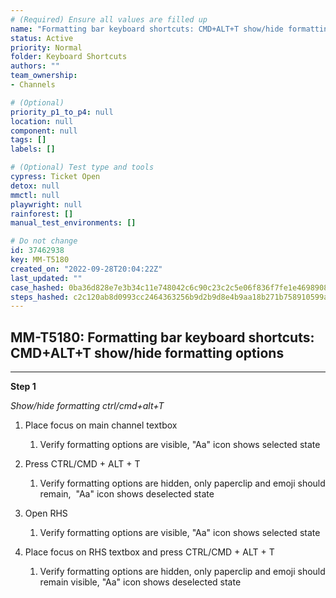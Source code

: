 ```yaml
---
# (Required) Ensure all values are filled up
name: "Formatting bar keyboard shortcuts: CMD+ALT+T show/hide formatting options"
status: Active
priority: Normal
folder: Keyboard Shortcuts
authors: ""
team_ownership: 
- Channels

# (Optional)
priority_p1_to_p4: null
location: null
component: null
tags: []
labels: []

# (Optional) Test type and tools
cypress: Ticket Open
detox: null
mmctl: null
playwright: null
rainforest: []
manual_test_environments: []

# Do not change
id: 37462938
key: MM-T5180
created_on: "2022-09-28T20:04:22Z"
last_updated: ""
case_hashed: 0ba36d828e7e3b34c11e748042c6c90c23c2c5e06f836f7fe1e4698908b3c6848687ca87a9edf50a2f72fbd24258f466
steps_hashed: c2c120ab8d0993cc2464363256b9d2b9d8e4b9aa18b271b758910599a00917c96be43bb7f11407ff3289f038c33a3db9
---
```


<!-- (Auto-generated) Based on frontmatter's "key" and "name" -->

## MM-T5180: Formatting bar keyboard shortcuts: CMD+ALT+T show/hide formatting options

---

**Step 1**

_Show/hide formatting ctrl/cmd+alt+T_

1. Place focus on main channel textbox

   1. Verify formatting options are visible, "Aa" icon shows selected state

2. Press CTRL/CMD + ALT + T

   1. Verify formatting options are hidden, only paperclip and emoji should remain,  "Aa" icon shows deselected state

3. Open RHS

   1. Verify formatting options are visible, "Aa" icon shows selected state

4. Place focus on RHS textbox and press CTRL/CMD + ALT + T

   1. Verify formatting options are hidden, only paperclip and emoji should remain visible, "Aa" icon shows deselected state
